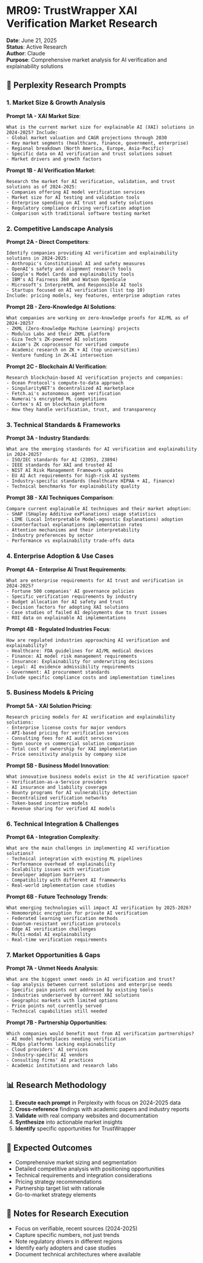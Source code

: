 # MR09: TrustWrapper XAI Verification Market Research

**Date**: June 21, 2025  
**Status**: Active Research  
**Author**: Claude  
**Purpose**: Comprehensive market analysis for AI verification and explainability solutions

## 🎯 Perplexity Research Prompts

### 1. Market Size & Growth Analysis

**Prompt 1A - XAI Market Size**:
```
What is the current market size for explainable AI (XAI) solutions in 2024-2025? Include:
- Global market valuation and CAGR projections through 2030
- Key market segments (healthcare, finance, government, enterprise)
- Regional breakdown (North America, Europe, Asia-Pacific)
- Specific data on AI verification and trust solutions subset
- Market drivers and growth factors
```

**Prompt 1B - AI Verification Market**:
```
Research the market for AI verification, validation, and trust solutions as of 2024-2025:
- Companies offering AI model verification services
- Market size for AI testing and validation tools
- Enterprise spending on AI trust and safety solutions
- Regulatory compliance driving verification adoption
- Comparison with traditional software testing market
```

### 2. Competitive Landscape Analysis

**Prompt 2A - Direct Competitors**:
```
Identify companies providing AI verification and explainability solutions in 2024-2025:
- Anthropic's Constitutional AI and safety measures
- OpenAI's safety and alignment research tools
- Google's Model Cards and explainability tools
- IBM's AI Fairness 360 and Watson OpenScale
- Microsoft's InterpretML and Responsible AI tools
- Startups focused on AI verification (list top 10)
Include: pricing models, key features, enterprise adoption rates
```

**Prompt 2B - Zero-Knowledge AI Solutions**:
```
What companies are working on zero-knowledge proofs for AI/ML as of 2024-2025?
- ZKML (Zero-Knowledge Machine Learning) projects
- Modulus Labs and their ZKML platform
- Giza Tech's ZK-powered AI solutions
- Axiom's ZK coprocessor for verified compute
- Academic research on ZK + AI (top universities)
- Venture funding in ZK-AI intersection
```

**Prompt 2C - Blockchain AI Verification**:
```
Research blockchain-based AI verification projects and companies:
- Ocean Protocol's compute-to-data approach
- SingularityNET's decentralized AI marketplace
- Fetch.ai's autonomous agent verification
- Numerai's encrypted ML competitions
- Cortex's AI on blockchain platform
- How they handle verification, trust, and transparency
```

### 3. Technical Standards & Frameworks

**Prompt 3A - Industry Standards**:
```
What are the emerging standards for AI verification and explainability in 2024-2025?
- ISO/IEC standards for AI (23053, 23894)
- IEEE standards for XAI and trusted AI
- NIST AI Risk Management Framework updates
- EU AI Act requirements for high-risk AI systems
- Industry-specific standards (healthcare HIPAA + AI, finance)
- Technical benchmarks for explainability quality
```

**Prompt 3B - XAI Techniques Comparison**:
```
Compare current explainable AI techniques and their market adoption:
- SHAP (SHapley Additive exPlanations) usage statistics
- LIME (Local Interpretable Model-agnostic Explanations) adoption
- Counterfactual explanations implementation rates
- Attention mechanisms and their interpretability
- Industry preferences by sector
- Performance vs explainability trade-offs data
```

### 4. Enterprise Adoption & Use Cases

**Prompt 4A - Enterprise AI Trust Requirements**:
```
What are enterprise requirements for AI trust and verification in 2024-2025?
- Fortune 500 companies' AI governance policies
- Specific verification requirements by industry
- Budget allocation for AI safety and trust
- Decision factors for adopting XAI solutions
- Case studies of failed AI deployments due to trust issues
- ROI data on explainable AI implementations
```

**Prompt 4B - Regulated Industries Focus**:
```
How are regulated industries approaching AI verification and explainability?
- Healthcare: FDA guidelines for AI/ML medical devices
- Finance: AI model risk management requirements
- Insurance: Explainability for underwriting decisions
- Legal: AI evidence admissibility requirements
- Government: AI procurement standards
Include specific compliance costs and implementation timelines
```

### 5. Business Models & Pricing

**Prompt 5A - XAI Solution Pricing**:
```
Research pricing models for AI verification and explainability solutions:
- Enterprise license costs for major vendors
- API-based pricing for verification services
- Consulting fees for AI audit services
- Open source vs commercial solution comparison
- Total cost of ownership for XAI implementation
- Price sensitivity analysis by company size
```

**Prompt 5B - Business Model Innovation**:
```
What innovative business models exist in the AI verification space?
- Verification-as-a-Service providers
- AI insurance and liability coverage
- Bounty programs for AI vulnerability detection
- Decentralized verification networks
- Token-based incentive models
- Revenue sharing for verified AI models
```

### 6. Technical Integration & Challenges

**Prompt 6A - Integration Complexity**:
```
What are the main challenges in implementing AI verification solutions?
- Technical integration with existing ML pipelines
- Performance overhead of explainability
- Scalability issues with verification
- Developer adoption barriers
- Compatibility with different AI frameworks
- Real-world implementation case studies
```

**Prompt 6B - Future Technology Trends**:
```
What emerging technologies will impact AI verification by 2025-2026?
- Homomorphic encryption for private AI verification
- Federated learning verification methods
- Quantum-resistant verification protocols
- Edge AI verification challenges
- Multi-modal AI explainability
- Real-time verification requirements
```

### 7. Market Opportunities & Gaps

**Prompt 7A - Unmet Needs Analysis**:
```
What are the biggest unmet needs in AI verification and trust?
- Gap analysis between current solutions and enterprise needs
- Specific pain points not addressed by existing tools
- Industries underserved by current XAI solutions
- Geographic markets with limited options
- Price points not currently served
- Technical capabilities still needed
```

**Prompt 7B - Partnership Opportunities**:
```
Which companies would benefit most from AI verification partnerships?
- AI model marketplaces needing verification
- MLOps platforms lacking explainability
- Cloud providers' AI services
- Industry-specific AI vendors
- Consulting firms' AI practices
- Academic institutions and research labs
```

## 📊 Research Methodology

1. **Execute each prompt** in Perplexity with focus on 2024-2025 data
2. **Cross-reference** findings with academic papers and industry reports
3. **Validate** with real company websites and documentation
4. **Synthesize** into actionable market insights
5. **Identify** specific opportunities for TrustWrapper

## 🎯 Expected Outcomes

- Comprehensive market sizing and segmentation
- Detailed competitive analysis with positioning opportunities
- Technical requirements and integration considerations
- Pricing strategy recommendations
- Partnership target list with rationale
- Go-to-market strategy elements

## 📝 Notes for Research Execution

- Focus on verifiable, recent sources (2024-2025)
- Capture specific numbers, not just trends
- Note regulatory drivers in different regions
- Identify early adopters and case studies
- Document technical architectures where available